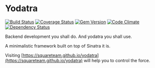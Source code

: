 Yodatra 
===
[![Build Status](https://travis-ci.org/squareteam/yodatra.png?branch=master)](https://travis-ci.org/squareteam/yodatra) [![Coverage Status](https://coveralls.io/repos/squareteam/yodatra/badge.png)](https://coveralls.io/r/squareteam/yodatra) [![Gem Version](https://badge.fury.io/rb/yodatra.png)](http://badge.fury.io/rb/yodatra) [![Code Climate](https://codeclimate.com/github/squareteam/yodatra.png)](https://codeclimate.com/github/squareteam/yodatra) [![Dependency Status](https://gemnasium.com/squareteam/di.coffee.png)](https://gemnasium.com/squareteam/di.coffee)

Backend development you shall do. And yodatra you shall use.

A minimalistic framework built on top of Sinatra it is.

Visiting [https://squareteam.github.io/yodatra](https://squareteam.github.io/yodatra) will help you to control the force.
